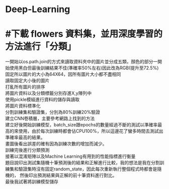 # Deep-Learning
#下載 flowers 資料集，並用深度學習的方法進行「分類」
===
一開始以os.path.join的方式來讀取資料夾中的圖片並分成五類，顏色的部分一開始使用黑白但最後訓練結果不佳(準確率50%左右)因此改為RGB(提升至72.5%)<br>
固定所以圖片的大小為64X64，因所有圖片大小都不盡相同<br>
讀取固定大小後的圖片<br>
打亂所有圖片的排序<br>
將圖片資料以及分類標籤分別存進X,y陣列中<br>
使用pickle模組進行資料的儲存與讀取<br>
將圖片資料標準化<br>
分割訓練集和驗證集，分別為80%訓練20%驗證<br>
建立CNN卷積層，主要參考網路上找到的方法<br>
建立好後開始訓練模型，batch_size跟epochs的數量經過不斷的測試以準確率最高的來使用，由於每次訓練時都會佔CPU100%，所以這邊花了蠻多時間去測試出準確率最高的結果。<br>
畫圖後看出誤差的確有因為訓練次數的增加而減少。<br>
訓練完後進行分類預測<br>
接著以混淆矩陣以及Machine Learning有用到的性能指標進行衡量<br>
題目說印出測試集隨機十筆預測後的結果和正解進行比較，我的想法是我在分割訓練集和驗證集時沒有固定random_state，因此每次重新執行整個程式時都會是隨機的，
然後印出預測結果與正解的前十筆資料進行對比。<br>
最後我試著將訓練模型儲存<br>

